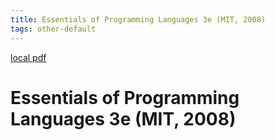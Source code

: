 ```yaml
---
title: Essentials of Programming Languages 3e (MIT, 2008)
tags: other-default
---
```


[local pdf](../../../pdfs/Essentials%20of%20Programming%20Languages%203e%20%28MIT%2C%202008%29.pdf)

# Essentials of Programming Languages 3e (MIT, 2008)
